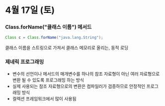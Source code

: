 # 4월 17일 (토)

### Class.forName("클래스 이름") 메서드

```java
Class c = Class.forName("java.lang.String");
```

클래스 이름을 스트링으로 가져서 클래스 메모리로 올리는, 동적 로딩



### 제네릭 프로그래밍

* 변수의 선언이나 메서드의 매개변수를 하나의 참조 자료형이 아닌 여러 자료형으로 변환 될 수 있도록 프로그래밍 하는 방식
* 실제 사용되는 참조 자료형으로의 변환은 컴파일러가 검증하므로 안정적인 프로그래밍 방식
* 컬렉션 프레임워크에서 많이 사용됨

